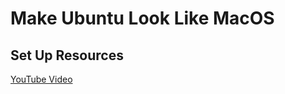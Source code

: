 # Make Ubuntu Look Like MacOS

## Set Up Resources

[YouTube Video](https://www.youtube.com/watch?v=EMrNBMCaQFA)
